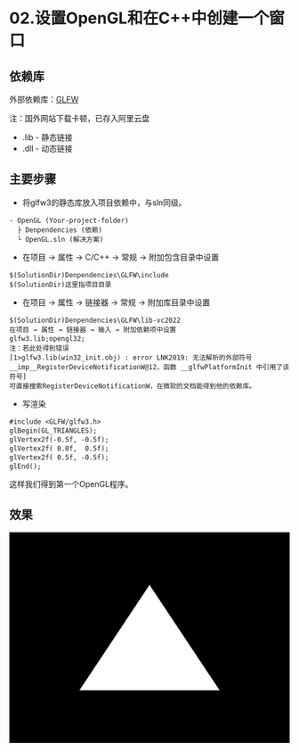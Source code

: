 # 02.设置OpenGL和在C++中创建一个窗口
## 依赖库
外部依赖库：[GLFW](https://www.glfw.org/)

注：国外网站下载卡顿，已存入阿里云盘

* .lib - 静态链接
* .dll - 动态链接

## 主要步骤
* 将glfw3的静态库放入项目依赖中，与sln同级。
```
- OpenGL (Your-project-folder)
  ├ Denpendencies (依赖)
  └ OpenGL.sln (解决方案)
```
* 在项目 → 属性 → C/C++ → 常规 → 附加包含目录中设置
```
$(SolutionDir)Denpendencies\GLFW\include
$(SolutionDir)这里指项目目录
```
* 在项目 → 属性 → 链接器 → 常规 → 附加库目录中设置
```
$(SolutionDir)Denpendencies\GLFW\lib-vc2022
在项目 → 属性 → 链接器 → 输入 → 附加依赖项中设置
glfw3.lib;opengl32;
注：若此处得到错误
[1>glfw3.lib(win32_init.obj) : error LNK2019: 无法解析的外部符号 __imp__RegisterDeviceNotificationW@12，函数 __glfwPlatformInit 中引用了该符号]
可直接搜索RegisterDeviceNotificationW，在微软的文档能得到他的依赖库。
```
* 写渲染
```
#include <GLFW/glfw3.h>
glBegin(GL_TRIANGLES);
glVertex2f(-0.5f, -0.5f);
glVertex2f( 0.0f,  0.5f);
glVertex2f( 0.5f, -0.5f);
glEnd();
```
这样我们得到第一个OpenGL程序。
## 效果
![An image](./images/第一.png)